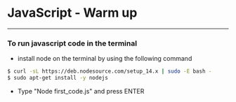# JavaScript - Warm up
---
### To run javascript code in the terminal 
* install node on the terminal by using the following command
>
``` bash
$ curl -sL https://deb.nodesource.com/setup_14.x | sudo -E bash -
$ sudo apt-get install -y nodejs
```
* Type "Node first_code.js" and press ENTER
